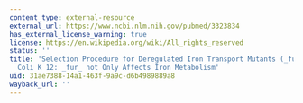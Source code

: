 ```yaml
---
content_type: external-resource
external_url: https://www.ncbi.nlm.nih.gov/pubmed/3323834
has_external_license_warning: true
license: https://en.wikipedia.org/wiki/All_rights_reserved
status: ''
title: 'Selection Procedure for Deregulated Iron Transport Mutants (_fur_) in Escherichia
  Coli K 12: _fur_ not Only Affects Iron Metabolism'
uid: 31ae7388-14a1-463f-9a9c-d6b4989889a8
wayback_url: ''
---
```

